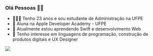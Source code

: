 ### Olá Pessoas 👋🏾

- 👩🏾‍🎓 Tenho 23 anos e sou estudante de Administração na UFPE
- 🍎 Aluna na Apple Developer Academy - UFPE
- 🌱 Atualmente estou aprendendo Swift e desenvolvimento Web
- 🤔 Tenho interesse em linguagens de programação, construção de produtos digitais e UX Designer


<a href="https://www.linkedin.com/in/daniellysantoslds-/" target="_blank"><img src="https://img.shields.io/badge/-LinkedIn-%230077B5?style=for-the-badge&logo=linkedin&logoColor=white" target="_blank"></a> 

<!--
<div>



---------------------------------------------------------------------------------------------------------------------------------------------------------------------------------
<!--  
<div align="center">
  <a href="https://github.com/daniellysantoslds">
  <img height="180em" src="https://github-readme-stats.vercel.app/api?username=daniellysantoslds&show_icons=false&theme=dark&include_all_commits=true&count_private=true"/>
</div>
-->

<!-- ![github stats](https://github-readme-stats.vercel.app/api?username=daniellysantoslds&show_icons=true) -->

